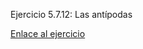 Ejercicio 5.7.12: Las antípodas

<a href="http://afernandezb92.github.io/X-Nav-5.7.12-Antipodas//">Enlace al ejercicio</a>
